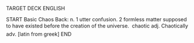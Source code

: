 TARGET DECK
ENGLISH

START
Basic
Chaos
Back: n. 1 utter confusion. 2 formless matter supposed to have existed before the creation of the universe.  chaotic adj. Chaotically adv. [latin from greek]
END

